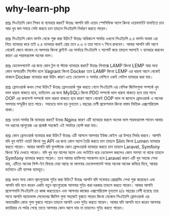 # why-learn-php


প্রশ্নঃ পিএইচপি কেন শিখব বা ব্যাবহার করব?
উত্তরঃ আপনি যদি ওয়েব স্পেসিফিক অ্যাপ কিংবা ওয়েবসাইট বানাইতে চান আর খুব কম সময়ে সেটা করতে চান তাহলে পিএইচপি নির্ধারণ করতে পারেন।

প্রশ্নঃ পিএইচপি কোন ভার্সন থেকে শুরু করা উচিৎ?
উত্তরঃ অধিকাংশ সার্ভার এখনো পিএইচপি ৫.৪ ভার্সন অথবা এর নিচে ব্যাবহার করে তাই ৫.৪ ব্যাবহার করাই শ্রেয় তবে ৫.৬ ও তার সাথে ৭ শিখে রাখবেন।  আবার আপনি যদি আগে থেকেই জেনে থাকেন যে আপনার কিংবা ক্লাইন্ট এর সার্ভারে পিএইচপি ৭ সাপোর্ট করে তাহলে অবশ্যই ৭ ব্যাবহার করবেন কারণ এর পারফরমেন্স অনেক ভাল। 

প্রশ্নঃ ডেভেলপমেন্ট এর জন্য কোন টুল বা স্ট্যাক ব্যাবহার করব?
উত্তরঃ লিনাক্সে LAMP কিংবা LEMP আর অন্য কোন অপারেটিং সিস্টেম হলে Vagrant কিংবা Docker  তবে LAMP কিংবা LEMP এর ধারনা আগে থেকেই থাকলে Docker ব্যাবহার করা উচিৎ কারণ এতে ডেভেলপ ও সার্ভার মেশিনে একই সেটাপ ব্যাবহার করা যায়।   

প্রশ্নঃ ফ্রেমওয়ার্ক কখন শেখা উচিৎ? 
উত্তরঃ ফ্রেমওয়ার্ক শুরু করতে গেলে পিএইচপি এর বেসিক জিনিসগুলা সম্পর্কে খুব ভাল ধারনা থাকতে হবে, ডাটাবেস এর জন্য MySQLi কিংবা PDO সম্পর্কে ভাল ধারনা থাকতে হবে তার সাথে OOP এর কনসেপ্ট সম্পর্কে ভাল ধারনা থাকতে হবে কারণ আগে থেকেই OOP ভাল না জানলে ফ্রেমওয়ার্ক এ অনেক সমস্যার সম্মুখীন হতে পারে।  সবচেয়ে ভাল হয় নুন্যতম ১ বছরের বেশী প্রফেশনাল কিংবা বাস্তব ভিত্তিক এক্সপেরিয়েন্স থাকা।  

প্রশ্নঃ ওয়েব সার্ভার কি ব্যাবহার করব?
উত্তরঃ Nginx কারণ এটি ব্যাবহার করলে অনেক ভাল পারফরমেন্স পাবেন আবার সব ধরনের ল্যাগুয়েজ এর প্রজেক্ট সহজেই এই সার্ভারে হোস্ট করা যায়।  

প্রশ্নঃ কোন ফ্রেমওয়ার্ক ব্যাবহার করা উচিৎ?
উত্তরঃ এটি আসলে আপনার ইউজ কেইস এর উপরে নির্ভর করবে। আপনি যদি খুব লাইট ওয়েট কিংবা সুধু API এর জন্য কোন অ্যাপ তৈরি করতে চান তাহলে Slim কিংবা Lumen ব্যাবহার করতে পারেন।  আবার আপনি যদি ফুলস্ট্যাক কোন ফ্রেমওয়ার্ক ব্যাবহার করতে চান তাহলে Laravel, Symfony কিংবা Yii দেখতে পারেন।  যদি খুব বড় মাপের অ্যাপ এবং লংটাইম ধরে ডেভেলপ করলেও কোন সমস্যা না থাকে তাহলে Symfony ব্যাবহার করতে পারেন।  তবে আমার ব্যাক্তিগত সাজেশন হবে Laravel কারণ এটি খুব সহজে শেখা যায়, এটিতে অনেক বিল্ট-ইন ফিচার দেয়া আছে যা আপনার ডেভেলপমেন্ট সময় অনেক অনেক কমিয়ে দিবে, আবার বর্তমানে এটি ব্যাপক ব্যাবহৃত।  

প্রশ্নঃ কখন অন্য কোন ল্যাংগুয়েজে সুইচ করা উচিৎ?
উত্তরঃ আপনি যদি সবেমাত্র প্রোগ্রামিং শেখা শুরু করেছেন এবং আপনি যদি মনে করেন একটা নতুন ল্যাংগুয়েজে আপনার সুইচ করা দরকার তাহলে করতে পারেন।  আবার আপনি প্রফেশনালি পিএইচপি তে কাজ করতেছেন এবং আপনার কাজের এক্সপেরিয়েন্স নুন্যতম ৪/৫ বছরের বেশী হয়েছে তার সাথে আপনি অ্যাডভান্স লেভেলের জিনিস গুলা সহজেই বুঝতে পারেন কিংবা যেকোন পিএইচপি ফ্রেমওয়ার্ক এর অভ্যান্তরীন কোড গুলা বুঝতে পারেন তাহলে আপনি এখন সুইচ করতে পারেন।  আবার যদি আপনি মনে করেন আপনার ক্যারিয়ার যে পর্যন্ত গেছে তাতে আপনার কোন আসে যায় না তাহলেও সুইচ করতে পারেন। 
